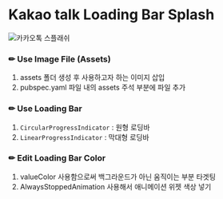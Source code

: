 # Kakao talk Loading Bar Splash

![카카오톡 스플래쉬](https://user-images.githubusercontent.com/85959639/216816259-99657596-ea6d-4a38-adab-aef8f3276d4d.gif)


### ✏ Use Image File (Assets)

1. assets 폴더 생성 후 사용하고자 하는 이미지 삽입
2. pubspec.yaml 파일 내의 assets 주석 부분에 파일 추가

### ✏ Use Loading Bar

1. `CircularProgressIndicator` : 원형 로딩바
2. `LinearProgressIndicator` : 막대형 로딩바

### ✏ Edit Loading Bar Color

1. valueColor 사용함으로써 백그라운드가 아닌 움직이는 부분 타겟팅
2. AlwaysStoppedAnimation 사용해서 애니메이션 위젯 색상 넣기
